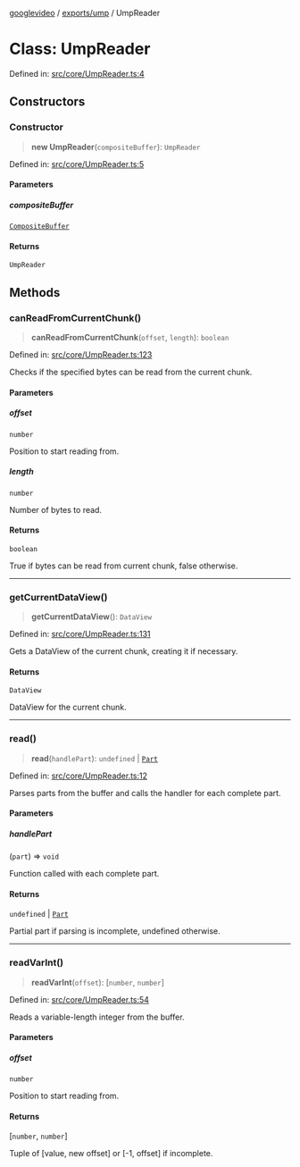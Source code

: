 [googlevideo](../../../README.md) / [exports/ump](../README.md) / UmpReader

# Class: UmpReader

Defined in: [src/core/UmpReader.ts:4](https://github.com/LuanRT/googlevideo/blob/dbf946453f309f019ca5c8a163ede31e16e7831d/src/core/UmpReader.ts#L4)

## Constructors

### Constructor

> **new UmpReader**(`compositeBuffer`): `UmpReader`

Defined in: [src/core/UmpReader.ts:5](https://github.com/LuanRT/googlevideo/blob/dbf946453f309f019ca5c8a163ede31e16e7831d/src/core/UmpReader.ts#L5)

#### Parameters

##### compositeBuffer

[`CompositeBuffer`](CompositeBuffer.md)

#### Returns

`UmpReader`

## Methods

### canReadFromCurrentChunk()

> **canReadFromCurrentChunk**(`offset`, `length`): `boolean`

Defined in: [src/core/UmpReader.ts:123](https://github.com/LuanRT/googlevideo/blob/dbf946453f309f019ca5c8a163ede31e16e7831d/src/core/UmpReader.ts#L123)

Checks if the specified bytes can be read from the current chunk.

#### Parameters

##### offset

`number`

Position to start reading from.

##### length

`number`

Number of bytes to read.

#### Returns

`boolean`

True if bytes can be read from current chunk, false otherwise.

***

### getCurrentDataView()

> **getCurrentDataView**(): `DataView`

Defined in: [src/core/UmpReader.ts:131](https://github.com/LuanRT/googlevideo/blob/dbf946453f309f019ca5c8a163ede31e16e7831d/src/core/UmpReader.ts#L131)

Gets a DataView of the current chunk, creating it if necessary.

#### Returns

`DataView`

DataView for the current chunk.

***

### read()

> **read**(`handlePart`): `undefined` \| [`Part`](../../../types/shared/type-aliases/Part.md)

Defined in: [src/core/UmpReader.ts:12](https://github.com/LuanRT/googlevideo/blob/dbf946453f309f019ca5c8a163ede31e16e7831d/src/core/UmpReader.ts#L12)

Parses parts from the buffer and calls the handler for each complete part.

#### Parameters

##### handlePart

(`part`) => `void`

Function called with each complete part.

#### Returns

`undefined` \| [`Part`](../../../types/shared/type-aliases/Part.md)

Partial part if parsing is incomplete, undefined otherwise.

***

### readVarInt()

> **readVarInt**(`offset`): \[`number`, `number`\]

Defined in: [src/core/UmpReader.ts:54](https://github.com/LuanRT/googlevideo/blob/dbf946453f309f019ca5c8a163ede31e16e7831d/src/core/UmpReader.ts#L54)

Reads a variable-length integer from the buffer.

#### Parameters

##### offset

`number`

Position to start reading from.

#### Returns

\[`number`, `number`\]

Tuple of [value, new offset] or [-1, offset] if incomplete.
